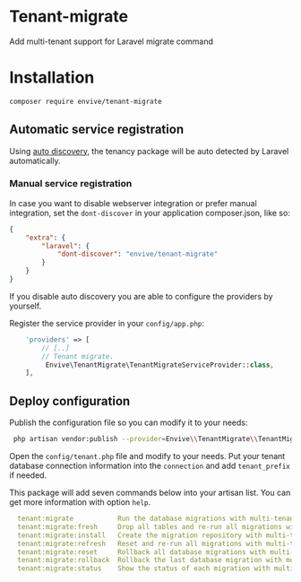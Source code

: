 # Tenant-migrate
Add multi-tenant support for Laravel migrate command

# Installation
``` bash
composer require envive/tenant-migrate
```
## Automatic service registration

Using [auto discovery](https://medium.com/@taylorotwell/package-auto-discovery-in-laravel-5-5-ea9e3ab20518), the
tenancy package will be auto detected by Laravel automatically. 

### Manual service registration

In case you want to disable webserver integration or prefer manual integration, 
set the `dont-discover` in your application composer.json, like so:

```json
{
    "extra": {
        "laravel": {
            "dont-discover": "envive/tenant-migrate"
        }
    }
}
```

If you disable auto discovery you are able to configure the providers by yourself.

Register the service provider in your `config/app.php`:

```php
    'providers' => [
        // [..]
        // Tenant migrate.
         Envive\TenantMigrate\TenantMigrateServiceProvider::class,
    ],
```

## Deploy configuration

Publish the configuration file so you can modify it to your needs:

``` bash
 php artisan vendor:publish --provider=Envive\\TenantMigrate\\TenantMigrateServiceProvider
```
Open the `config/tenant.php` file and modify to your needs. Put your tenant database connection information into the `connection` and add `tenant_prefix` if needed.

This package will add seven commands below into your artisan list. You can get more information with option `help`.
```yaml
  tenant:migrate           Run the database migrations with multi-tenant support
  tenant:migrate:fresh     Drop all tables and re-run all migrations with multi-tenant support
  tenant:migrate:install   Create the migration repository with multi-tenant support
  tenant:migrate:refresh   Reset and re-run all migrations with multi-tenant support
  tenant:migrate:reset     Rollback all database migrations with multi-tenant support
  tenant:migrate:rollback  Rollback the last database migration with multi-tenant support
  tenant:migrate:status    Show the status of each migration with multi-tenant support
```
